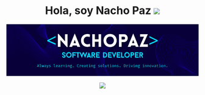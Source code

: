 <h1 align="center"><b>Hola, soy Nacho Paz </b><img src="https://media.giphy.com/media/hvRJCLFzcasrR4ia7z/giphy.gif" width="35"></h1>

![Banner de Nacho-Paz](NachoPaz-Banner.png)

<!--[![Typing SVG](https://readme-typing-svg.demolab.com?font=Fira+Code&pause=1000&center=true&vCenter=true&width=435&lines=Aprendiendo+siempre;Creando+soluciones;Impulsando+innovaciones)](https://git.io/typing-svg)-->

<p align="center">
  <a href="https://git.io/typing-svg"><img src="https://readme-typing-svg.demolab.com?font=Fira+Code&pause=1000&center=true&vCenter=true&width=435&lines=Aprendiendo+siempre;Creando+soluciones;Impulsando+innovaciones"></a>
</p>
